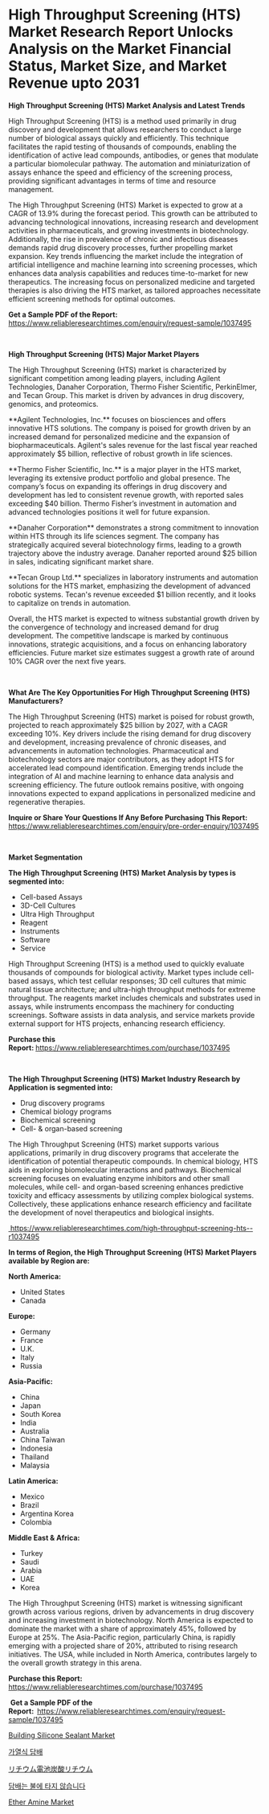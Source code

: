 <p><h1>High Throughput Screening (HTS) Market Research Report Unlocks Analysis on the Market Financial Status, Market Size, and Market Revenue upto 2031</h1></p><p><strong>High Throughput Screening (HTS) Market Analysis and Latest Trends</strong></p>
<p><p>High Throughput Screening (HTS) is a method used primarily in drug discovery and development that allows researchers to conduct a large number of biological assays quickly and efficiently. This technique facilitates the rapid testing of thousands of compounds, enabling the identification of active lead compounds, antibodies, or genes that modulate a particular biomolecular pathway. The automation and miniaturization of assays enhance the speed and efficiency of the screening process, providing significant advantages in terms of time and resource management.</p><p>The High Throughput Screening (HTS) Market is expected to grow at a CAGR of 13.9% during the forecast period. This growth can be attributed to advancing technological innovations, increasing research and development activities in pharmaceuticals, and growing investments in biotechnology. Additionally, the rise in prevalence of chronic and infectious diseases demands rapid drug discovery processes, further propelling market expansion. Key trends influencing the market include the integration of artificial intelligence and machine learning into screening processes, which enhances data analysis capabilities and reduces time-to-market for new therapeutics. The increasing focus on personalized medicine and targeted therapies is also driving the HTS market, as tailored approaches necessitate efficient screening methods for optimal outcomes.</p></p>
<p><strong>Get a Sample PDF of the Report:&nbsp;</strong> <a href="https://www.reliableresearchtimes.com/enquiry/request-sample/1037495">https://www.reliableresearchtimes.com/enquiry/request-sample/1037495</a></p>
<p>&nbsp;</p>
<p><strong>High Throughput Screening (HTS) Major Market Players</strong></p>
<p><p>The High Throughput Screening (HTS) market is characterized by significant competition among leading players, including Agilent Technologies, Danaher Corporation, Thermo Fisher Scientific, PerkinElmer, and Tecan Group. This market is driven by advances in drug discovery, genomics, and proteomics.</p><p>**Agilent Technologies, Inc.** focuses on biosciences and offers innovative HTS solutions. The company is poised for growth driven by an increased demand for personalized medicine and the expansion of biopharmaceuticals. Agilent's sales revenue for the last fiscal year reached approximately $5 billion, reflective of robust growth in life sciences.</p><p>**Thermo Fisher Scientific, Inc.** is a major player in the HTS market, leveraging its extensive product portfolio and global presence. The company’s focus on expanding its offerings in drug discovery and development has led to consistent revenue growth, with reported sales exceeding $40 billion. Thermo Fisher’s investment in automation and advanced technologies positions it well for future expansion.</p><p>**Danaher Corporation** demonstrates a strong commitment to innovation within HTS through its life sciences segment. The company has strategically acquired several biotechnology firms, leading to a growth trajectory above the industry average. Danaher reported around $25 billion in sales, indicating significant market share.</p><p>**Tecan Group Ltd.** specializes in laboratory instruments and automation solutions for the HTS market, emphasizing the development of advanced robotic systems. Tecan's revenue exceeded $1 billion recently, and it looks to capitalize on trends in automation.</p><p>Overall, the HTS market is expected to witness substantial growth driven by the convergence of technology and increased demand for drug development. The competitive landscape is marked by continuous innovations, strategic acquisitions, and a focus on enhancing laboratory efficiencies. Future market size estimates suggest a growth rate of around 10% CAGR over the next five years.</p></p>
<p>&nbsp;</p>
<p><strong>What Are The Key Opportunities For High Throughput Screening (HTS) Manufacturers?</strong></p>
<p><p>The High Throughput Screening (HTS) market is poised for robust growth, projected to reach approximately $25 billion by 2027, with a CAGR exceeding 10%. Key drivers include the rising demand for drug discovery and development, increasing prevalence of chronic diseases, and advancements in automation technologies. Pharmaceutical and biotechnology sectors are major contributors, as they adopt HTS for accelerated lead compound identification. Emerging trends include the integration of AI and machine learning to enhance data analysis and screening efficiency. The future outlook remains positive, with ongoing innovations expected to expand applications in personalized medicine and regenerative therapies.</p></p>
<p><strong>Inquire or Share Your Questions If Any Before Purchasing This Report:</strong> <a href="https://www.reliableresearchtimes.com/enquiry/pre-order-enquiry/1037495">https://www.reliableresearchtimes.com/enquiry/pre-order-enquiry/1037495</a></p>
<p>&nbsp;</p>
<p><strong>Market Segmentation</strong></p>
<p><strong>The High Throughput Screening (HTS) Market Analysis by types is segmented into:</strong></p>
<p><ul><li>Cell-based Assays</li><li>3D-Cell Cultures</li><li>Ultra High Throughput</li><li>Reagent</li><li>Instruments</li><li>Software</li><li>Service</li></ul></p>
<p><p>High Throughput Screening (HTS) is a method used to quickly evaluate thousands of compounds for biological activity. Market types include cell-based assays, which test cellular responses; 3D cell cultures that mimic natural tissue architecture; and ultra-high throughput methods for extreme throughput. The reagents market includes chemicals and substrates used in assays, while instruments encompass the machinery for conducting screenings. Software assists in data analysis, and service markets provide external support for HTS projects, enhancing research efficiency.</p></p>
<p><strong>Purchase this Report:&nbsp;</strong><a href="https://www.reliableresearchtimes.com/purchase/1037495">https://www.reliableresearchtimes.com/purchase/1037495</a></p>
<p>&nbsp;</p>
<p><strong>The High Throughput Screening (HTS) Market Industry Research by Application is segmented into:</strong></p>
<p><ul><li>Drug discovery programs</li><li>Chemical biology programs</li><li>Biochemical screening</li><li>Cell- & organ-based screening</li></ul></p>
<p><p>The High Throughput Screening (HTS) market supports various applications, primarily in drug discovery programs that accelerate the identification of potential therapeutic compounds. In chemical biology, HTS aids in exploring biomolecular interactions and pathways. Biochemical screening focuses on evaluating enzyme inhibitors and other small molecules, while cell- and organ-based screening enhances predictive toxicity and efficacy assessments by utilizing complex biological systems. Collectively, these applications enhance research efficiency and facilitate the development of novel therapeutics and biological insights.</p></p>
<p><a href="https://www.reliableresearchtimes.com/high-throughput-screening-hts--r1037495">&nbsp;https://www.reliableresearchtimes.com/high-throughput-screening-hts--r1037495</a></p>
<p><strong>In terms of Region, the High Throughput Screening (HTS) Market Players available by Region are:</strong></p>
<p>
    <p> <strong> North America: </strong>
        <ul>
            <li>United States</li>
            <li>Canada</li>
        </ul>
        </p> 
    <p> <strong> Europe: </strong>
        <ul>
            <li>Germany</li>
            <li>France</li>
            <li>U.K.</li>
            <li>Italy</li>
            <li>Russia</li>
        </ul>
        </p> 
    <p> <strong> Asia-Pacific: </strong>
        <ul>
            <li>China</li>
            <li>Japan</li>
            <li>South Korea</li>
            <li>India</li>
            <li>Australia</li>
            <li>China Taiwan</li>
            <li>Indonesia</li>
            <li>Thailand</li>
            <li>Malaysia</li>
        </ul>
        </p> 
    <p> <strong> Latin America: </strong>
        <ul>
            <li>Mexico</li>
            <li>Brazil</li>
            <li>Argentina Korea</li>
            <li>Colombia</li>
        </ul>
        </p> 
    <p> <strong> Middle East & Africa: </strong>
        <ul>
            <li>Turkey</li>
            <li>Saudi</li>
            <li>Arabia</li>
            <li>UAE</li>
            <li>Korea</li>
        </ul>
    </p>
    </p>
<p><p>The High Throughput Screening (HTS) market is witnessing significant growth across various regions, driven by advancements in drug discovery and increasing investment in biotechnology. North America is expected to dominate the market with a share of approximately 45%, followed by Europe at 25%. The Asia-Pacific region, particularly China, is rapidly emerging with a projected share of 20%, attributed to rising research initiatives. The USA, while included in North America, contributes largely to the overall growth strategy in this arena.</p></p>
<p><strong>Purchase this Report: </strong><a href="https://www.reliableresearchtimes.com/purchase/1037495">https://www.reliableresearchtimes.com/purchase/1037495</a></p>
<p>&nbsp;<strong>Get a Sample PDF of the Report:&nbsp;&nbsp;</strong><a href="https://www.reliableresearchtimes.com/enquiry/request-sample/1037495">https://www.reliableresearchtimes.com/enquiry/request-sample/1037495</a></p>
<p><strong></strong></p>
<p><p><a href="https://www.linkedin.com/pulse/global-building-silicone-sealant-market-analysis-key-trends-arlrc?trackingId=r%2B0MtkeqTje6mCwcTMtX4A%3D%3D">Building Silicone Sealant Market</a></p><p><a href="https://medium.com/@jesskilback/%EC%84%B8%EA%B3%84-heated-tobacco-market-%EC%9D%80-2024%EC%97%90%EC%84%9C-2031%EB%A1%9C-%EC%97%B0%ED%8F%89%EA%B7%A0-%EC%A6%9D%EA%B0%80%EC%9C%A8%EC%9D%84-%EB%B3%B4%EC%9D%BC-%EA%B2%83%EC%9C%BC%EB%A1%9C-%EC%98%88%EC%83%81%EB%90%A9%EB%8B%88%EB%8B%A4-fb4787c8fbde">가열식 담배</a></p><p><a href="https://medium.com/@amayrani15moore/lithium-battery-lithium-carbonate-cadb71dec990">リチウム電池炭酸リチウム</a></p><p><a href="https://medium.com/@jesskilback/%EC%84%B8%EA%B3%84-heat-not-burn-cigarette-market-%EC%9D%80-2024%EC%97%90%EC%84%9C-2031%EB%A1%9C-%EC%97%B0%ED%8F%89%EA%B7%A0-%EC%A6%9D%EA%B0%80%EC%9C%A8%EC%9D%84-%EB%B3%B4%EC%9D%BC-%EA%B2%83%EC%9C%BC%EB%A1%9C-%EC%98%88%EC%83%81%EB%90%A9%EB%8B%88%EB%8B%A4-c527142574e3">담배는 불에 타지 않습니다</a></p><p><a href="https://issuu.com/reportprime-2/docs/ether-amine-market-size-2030.pptx_d12ab785c7a740">Ether Amine Market</a></p></p>